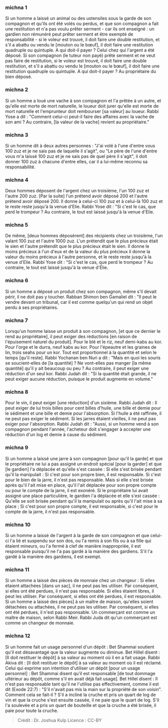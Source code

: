 
### michna 1
Si un homme a laissé un animal ou des ustensiles sous la garde de son compagnon et qu'ils ont été volés ou perdus, et que son compagnon a fait une restitution et n'a pas voulu prêter serment - car ils ont enseigné : un gardien non rémunéré peut prêter serment et être exempté de responsabilité - si le voleur est trouvé, il doit faire une double restitution, et s'il a abattu ou vendu le [mouton ou le bœuf], il doit faire une restitution quadruple ou quintuple. A qui doit-il payer ? Celui chez qui l'argent a été déposé. Si son compagnon (le tuteur non payé) prête serment et ne veut pas faire de restitution, si le voleur est trouvé, il doit faire une double restitution, et s'il a abattu ou vendu le [mouton ou le bœuf], il doit faire une restitution quadruple ou quintuple. A qui doit-il payer ? Au propriétaire du bien déposé.

### michna 2
Si un homme a loué une vache à son compagnon et l'a prêtée à un autre, et qu'elle est morte de mort naturelle, le loueur doit jurer qu'elle est morte de mort naturelle et l'emprunteur doit rembourser [sa valeur] au loueur. Rabbi Yose a dit : "Comment celui-ci peut-il faire des affaires avec la vache de son ami ?  Au contraire, [la valeur de la vache] revient au propriétaire."

### michna 3
Si un homme dit à deux autres personnes : "J'ai volé à l'une d'entre vous 100 zuz et je ne sais pas de laquelle il s'agit", ou "Le père de l'une d'entre vous m'a laissé 100 zuz et je ne sais pas de quel père il s'agit", il doit donner 100 zuz à chacune d'entre elles, car il a lui-même reconnu sa responsabilité.

### michna 4
Deux hommes déposent de l'argent chez un troisième, l'un 100 zuz et l'autre 200 zuz. [Par la suite] l'un prétend avoir déposé 200 et l'autre prétend avoir déposé 200. Il donne à celui-ci 100 zuz et à celui-là 100 zuz et le reste reste jusqu'à la venue d'Elie. Rabbi Yose dit :  "Si c'est le cas, que perd le trompeur ?  Au contraire, le tout est laissé jusqu'à la venue d'Elie.

### michna 5
De même, [deux hommes déposèrent] des récipients chez un troisième, l'un valant 100 zuz et l'autre 1000 zuz. L'un prétendit que le plus précieux était le sien et l'autre prétendit que le plus précieux était le sien. Il donne le moins précieux à l'un d'eux et de la valeur du plus précieux il donne la valeur du moins précieux à l'autre personne, et le reste reste jusqu'à la venue d'Elie. Rabbi Yose dit :  "Si c'est le cas, que perd le trompeur ?  Au contraire, le tout est laissé jusqu'à la venue d'Élie.

### michna 6
Si un homme a déposé un produit chez son compagnon, même s'il devait périr, il ne doit pas y toucher. Rabban Shimon ben Gamaliel dit :  "Il peut le vendre devant un tribunal, car il est comme quelqu'un qui rend un objet perdu à ses propriétaires.

### michna 7
Lorsqu'un homme laisse un produit à son compagnon, [et que ce dernier le rend au propriétaire], il peut exiger des réductions [en raison de l'épuisement naturel du produit]. Pour le blé et le riz, neuf demi-kabs au kor. Pour l'orge et le durra, neuf kabs au kor. Pour l'épeautre et les graines de lin, trois seahs pour un kor. Tout est proportionnel à la quantité et selon le temps [qu'il reste]. Rabbi Yochanan ben Nuri a dit :  "Mais en quoi les souris se soucient-elles de [la quantité] ?  Ne vont-elles pas manger [la même quantité] qu'il y ait beaucoup ou peu ? Au contraire, il peut exiger une réduction d'un seul kor. Rabbi Judah dit :  "Si la quantité était grande, il ne peut exiger aucune réduction, puisque le produit augmente en volume."

### michna 8
Pour le vin, il peut exiger [une réduction] d'un sixième. Rabbi Judah dit :  Il peut exiger de lui trois billes pour cent billes d'huile, une bille et demie pour le sédiment et une bille et demie pour l'absorption. Si l'huile a été raffinée, il ne peut pas exiger le sédiment. Si les jarres étaient vieilles, il ne peut pas exiger pour l'absorption. Rabbi Judah dit :  "Aussi, si un homme vend à son compagnon pendant l'année, l'acheteur doit s'engager à accepter une réduction d'un log et demie à cause du sédiment.

### michna 9
Si un homme a laissé une jarre à son compagnon [pour qu'il la garde] et que le propriétaire ne lui a pas assigné un endroit spécial [pour la garder] et que [le gardien] l'a déplacée et qu'elle s'est cassée : Si elle s'est brisée pendant qu'il la manipulait : Si c'est pour son propre bien, il est responsable. Si c'est pour le bien de la jarre, il n'est pas responsable. Mais si elle s'est brisée après qu'il l'ait mise en place, qu'il l'ait déplacée pour son propre compte ou pour le compte de la jarre, il est exonéré. Si le propriétaire lui avait assigné une place particulière, le gardien l'a déplacée et elle s'est cassée : Qu'elle se soit brisée pendant qu'il la manipulait ou après qu'il l'ait mise à sa place ; Si c'est pour son propre compte, il est responsable, si c'est pour le compte de la jarre, il n'est pas responsable.

### michna 10
Si un homme a laissé de l'argent à la garde de son compagnon et que celui-ci l'a lié et suspendu sur son dos, ou l'a remis à son fils ou à sa fille qui étaient mineurs, ou l'a fermé à clef de manière inappropriée, il est responsable puisqu'il ne l'a pas gardé à la manière des gardiens. S'il l'a gardé à la manière des gardiens, il est exempt.

### michna 11
Si un homme a laissé des pièces de monnaie chez un changeur : Si elles étaient attachées [dans un sac], il ne peut pas les utiliser. Par conséquent, si elles ont été perdues, il n'est pas responsable. Si elles étaient libres, il peut les utiliser. Par conséquent, si elles ont été perdues, il est responsable. Si un homme a laissé des pièces] à un maître de maison, qu'elles soient détachées ou attachées, il ne peut pas les utiliser. Par conséquent, si elles ont été perdues, il n'est pas responsable. Un commerçant est comme un maître de maison, selon Rabbi Meir. Rabbi Juda dit qu'un commerçant est comme un changeur de monnaie.

### michna 12
Si un homme fait un usage personnel d'un dépôt : Bet Shammai soutient qu'il est désavantagé que la valeur augmente ou diminue. Bet Hillel disent :  [Il doit restituer le dépôt] à sa valeur au moment où il en a fait usage. Rabbi Akiva dit : [Il doit restituer le dépôt] à sa valeur au moment où il est réclamé. Celui qui exprime son intention d'utiliser un dépôt [pour un usage personnel] : Bet Shammai disent qu'il est responsable [de tout dommage ultérieur au dépôt, comme s'il en avait déjà fait usage]. Bet Hillel disent : Il n'est pas responsable tant qu'il ne l'utilise pas effectivement, comme il est dit (Exode 22:7) :  "S'il n'avait pas mis la main sur la propriété de son voisin". Comment cela se fait-il ? S'il a incliné la cruche et pris un quart de log de vin et que la cruche s'est ensuite cassée, il ne paie que le quart de log. S'il l'a soulevée et a pris un quart de bouteille et que la cruche a été brisée, il paie pour toute la cruche.

>Crédit : Dr. Joshua Kulp
>Licence : CC-BY